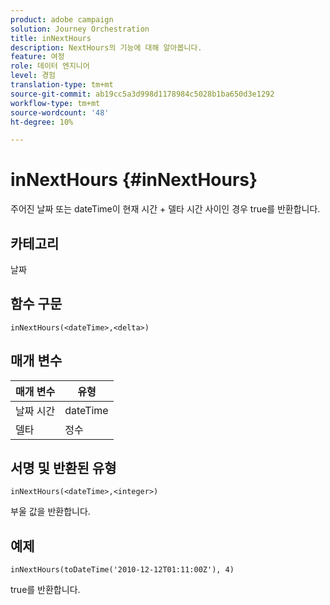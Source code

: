 ```yaml
---
product: adobe campaign
solution: Journey Orchestration
title: inNextHours
description: NextHours의 기능에 대해 알아봅니다.
feature: 여정
role: 데이터 엔지니어
level: 경험
translation-type: tm+mt
source-git-commit: ab19cc5a3d998d1178984c5028b1ba650d3e1292
workflow-type: tm+mt
source-wordcount: '48'
ht-degree: 10%

---
```



# inNextHours {#inNextHours}

주어진 날짜 또는 dateTime이 현재 시간 + 델타 시간 사이인 경우 true를 반환합니다.

## 카테고리

날짜

## 함수 구문

`inNextHours(<dateTime>,<delta>)`

## 매개 변수

| 매개 변수 | 유형 |
|-----------|------------------|
| 날짜 시간 | dateTime |
| 델타 | 정수 |

## 서명 및 반환된 유형

`inNextHours(<dateTime>,<integer>)`

부울 값을 반환합니다.

## 예제

`inNextHours(toDateTime('2010-12-12T01:11:00Z'), 4)`

true를 반환합니다.
